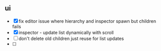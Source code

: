 ## ui

- [x] fix editor issue where hierarchy and inspector spawn but children fails
- [x] inspector - update list dynamically with scroll
- [ ] don't delete old children just reuse for list updates
- [ ]
